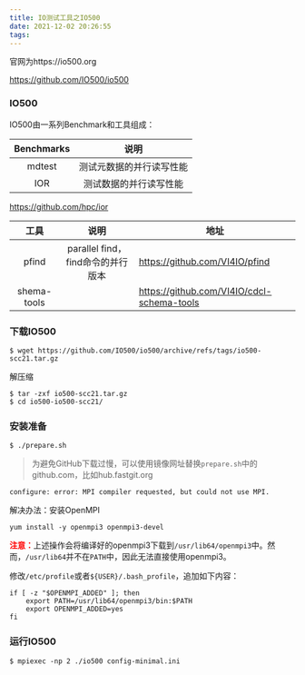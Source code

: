 ```yaml
---
title: IO测试工具之IO500
date: 2021-12-02 20:26:55
tags:
---
```


官网为https://io500.org

<!--more-->

https://github.com/IO500/io500

### IO500

IO500由一系列Benchmark和工具组成：

| Benchmarks |           说明           |
| :--------: | :----------------------: |
|   mdtest   | 测试元数据的并行读写性能 |
|    IOR     |  测试数据的并行读写性能  |

https://github.com/hpc/ior

|    工具     |               说明                | 地址                                       |
| :---------: | :-------------------------------: | ------------------------------------------ |
|    pfind    | parallel find，find命令的并行版本 | https://github.com/VI4IO/pfind             |
| shema-tools |                                   | https://github.com/VI4IO/cdcl-schema-tools |

### 下载IO500

```shell
$ wget https://github.com/IO500/io500/archive/refs/tags/io500-scc21.tar.gz
```

解压缩

```shell
$ tar -zxf io500-scc21.tar.gz
$ cd io500-io500-scc21/
```

### 安装准备

```shell
$ ./prepare.sh
```

> 为避免GitHub下载过慢，可以使用镜像网址替换`prepare.sh`中的github.com，比如hub.fastgit.org

```shell
configure: error: MPI compiler requested, but could not use MPI.
```

解决办法：安装OpenMPI

```shell
yum install -y openmpi3 openmpi3-devel
```

<strong style="color:red;">注意：</strong>上述操作会将编译好的openmpi3下载到`/usr/lib64/openmpi3`中。然而，`/usr/lib64`并不在`PATH`中，因此无法直接使用openmpi3。

修改`/etc/profile`或者`${USER}/.bash_profile`，追加如下内容：

```shell
if [ -z "$OPENMPI_ADDED" ]; then
    export PATH=/usr/lib64/openmpi3/bin:$PATH
    export OPENMPI_ADDED=yes
fi
```

### 运行IO500

```shell
$ mpiexec -np 2 ./io500 config-minimal.ini
```

